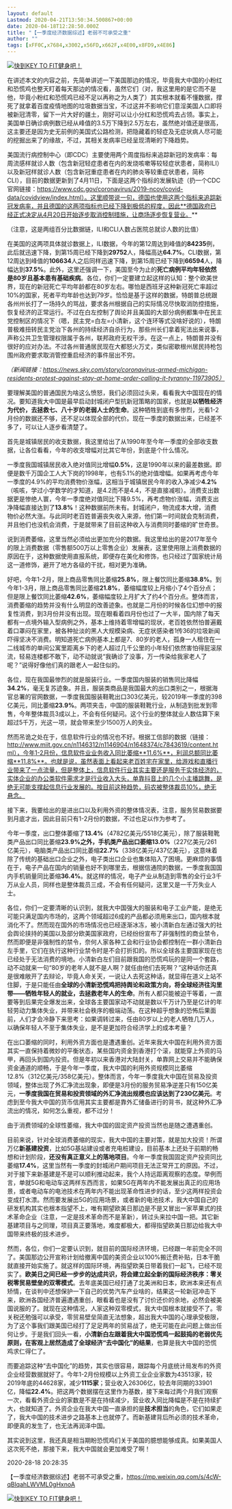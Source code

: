 ```yaml
---
layout: default
Lastmod: 2020-04-21T13:50:34.500867+00:00
date: 2020-04-18T12:28:50.000Z
title: "【一季度经济数据综述】老弱不可承受之重"
author: ""
tags: [xFF0C,x7684,x3002,x56FD,x662F,x4E00,x8FD9,x4E86]
---
```


[![快到KEY TO FIT健身吧！](https://images.weserv.nl/?url=http%3A//justrun.thisistap.com/wp-content/uploads/2019/11/banner740.png)](https://mp.weixin.qq.com/s/uuGiYM2SzLabdSGGpa1Ubg)

在讲述本文的内容之前，先简单讲述一下美国那边的情况，毕竟我大中国的小粉红和恐慌鸡也整天盯着每天那边的情况看，虽然它们（对，我这里用的是它而不是他，毕竟小粉红和恐慌鸡已经不足以再称之为人类了）其实根本就看不懂数据，撑死了就拿着百度疫情地图的垃圾数据当宝，不过这并不影响它们意淫美国人口即将被新冠清零，留下一片大好的疆土，刚好可以让小分红和恐慌鸡去占领。事实上， 美国单日确诊病例数已经从峰值的3.5万下降到2.5万左右，虽然绝对值还是很高，这主要还是因为史无前例的美国式公路检测，把隐藏着的轻症及无症状病人尽可能的挖掘出来了的缘故，不过，其相关发病率已经呈现清晰的下降趋势。

美国流行病控制中心（即CDC）主要使用两个周度指标来追踪新冠的发病率：每周流感样就诊人数（包含新冠轻症患者在内的发烧咳嗽等较轻症状患者，简称ILI）以及新冠样就诊人数（包含新冠重症患者在内的肺炎等较重症状患者，简称CLI），目前的数据更新到了4月11日，下面是这两个指标的发展轨迹（扔一个CDC官网链接：https://www.cdc.gov/coronavirus/2019-ncov/covid-data/covidview/index.html）。这里顺带说一句，德国也使用这两个指标来追踪新冠发病率，并且德国的这两项指标也已经下降到极低的程度，因此**德国政府已经正式决定从4月20日开始逐步取消控制措施，让商场逐步恢复营业。**

（注意，这是两组百分比数据链，ILI和CLI人数占医院总就诊人数的比值）

在美国的这两项具体就诊数据上，ILI数据，今年的第12周达到峰值的**84235**例，此后就迅速下降，到第15周已经下降到**29752**人，降幅高达**64.7%**。CLI数据，第12周达到峰值的**106634**人之后同样迅速下降，到第15周已经下降到**66594**人，降幅达到**37.5%**。此外，这里还强调一下，美国至今为止的**死亡病例平均年轻依然是80岁且基本患有基础疾病**。各位，你们一定要建立起这样的认知：整个欧美世界，现在的新冠死亡平均年龄都在80岁左右。哪怕是西班牙这种新冠死亡率超过10%的国家，死者平均年龄也达到79岁。恰恰是基于这样的数据，特朗普总统跟各州州长打了一场持久的骂战，要求各州根据自己的实际情况尽快取消防控措施，恢复经济的正常运行。不过在白左控制了舆论并且美国的大部分病例都集中在民主党控制区的情况下（嗯，民主党=白左=小清新，这个连环等式没啥好说的），特朗普极难扭转民主党治下各州的持续经济自杀行为，那些州长们拿着宪法出来说事，声称公共卫生管理权限属于各州，联邦政府无权干涉。在这一点上，特朗普并没有很好的应对办法。不过各州普通居民现在大都怒火万丈，类似密歇根州居民持枪包围州政府要求取消管控重启经济的事件层出不穷。

_（新闻链接：https://news.sky.com/story/coronavirus-armed-michigan-residents-protest-against-stay-at-home-order-calling-it-tyranny-11973905）_

要理解美国的普通国民为啥这么愤怒，我们必须回过头来，看看我大中国现在的情况。要知道我大中国是最早启动封城闭户型抗新冠策略的国家，也就是**以牺牲经济为代价，去拯救七、八十岁的老弱人士的生命**。这种牺牲到底有多惨烈，光看1-2月份的数据还不够，还不足以体现全部的代价。现在一季度的数据出来，已经差不多了，可以让人逐步看清楚了。

首先是城镇居民的收支数据，我这里给出了从1990年至今年一季度的全部收支数据，让各位看看，今年的收支增幅对比其它年份，到底是个什么情况。

一季度我国城镇居民收入绝对值同比增幅**0.5%**，这是1990年以来的最差数据。即便是数千万国企工人大下岗的1998年，也有5.1%的绝对值增幅。如果再考虑今年一季度的4.9%的平均消费物价涨幅，这相当于城镇居民今年的收入净减少**4.2%**（咳咳，学过小学数学的才知道，是4.2而不是4.4，不是直接减啦）。消费支出数据更是惨绝人寰，今年一季度绝对值同比下降9.5%，再考虑物价涨幅，消费支出净降幅直接达到了**13.8%**！这种数据前所未有。封城闭户，物流成本大增，消费物价必然大涨。与此同时老百姓普遍丧失收入来源，他们第一时间就会克制消费，并且他们也没机会消费，于是就带来了目前这种收入与消费同时萎缩的旷世奇景。

说到消费萎缩，这里当然必须给出更加充分的数据。我这里给出的是2017年至今的限上消费数据（零售额500万以上零售企业）发展表，这里使用限上消费数据的原因在于，这种数据使用直报系统，即便存在美化和修饰，也只经过了国家统计局这一道修饰，避开了地方各级的干扰，相对更为准确。

好吧，今年1-2月，限上商品零售同比萎缩**25.8%**，限上餐饮同比萎缩**38.8%**。到今年1-3月，限上商品零售同比萎缩**21.8%**，萎缩幅度较上月缩小了4个百分点；但是限上餐饮同比萎缩**42.6%**，萎缩幅度较上月扩大了约4个百分点。整体而言，消费萎缩的趋势并没有什么明显的改善迹象。也就是二月份的时候各位幻想中的报复性消费，到3月份并没有出现。现在眼看着四月份也过了一大半，国内除了每天都有一点境外输入型病例之外，基本上维持着零增幅的现状，老百姓依然怕普遍戴着口罩闷在家里，被各种扯淡的黑人大规模染病、无症状感染者1传36的垃圾新闻吓得坚决不消费。明知道死亡病例基本上都是7、80岁的老人，孤身一人租住在一二线城市的单间公寓里距离乡下的老人超过几千公里的小年轻们依然害怕得屁滚尿流，轻易连楼都不敢下，动不动就说“我确诊了没事，万一传染给我家老人了呢？”说得好像他们真的跟老人一起住似的。

各位，现在我国最惨烈的就是服装行业。一季度国内服装的销售同比降幅**34.2%**，毫无复苏迹象。并且，服装类商品是我国最大的出口类别之一，根据海官总署的官网数据，一季度我国服装鞋靴出口303亿美元，较2019年一季度的398亿美元，同比萎缩**23.9%**。两项夹击，中国的服装鞋靴行业，从制造到批发到零售，今年整体裁员3成以上，不会有任何疑问。这个行业的整体就业人数估算下来超过5千万，光这一项，就会带来至少1500万人的失业。

然而吊诡之处在于，信息软件行业的情况也不好。根据工信部的数据（链接：http://www.miit.gov.cn/n1146312/n1146904/n1648374/c7843619/content.html），今年1-2月份，信息软件业业务收入同比萎缩**11.6%**，利润总额同比萎缩**11.8%**。也就是说，虽然表面上看起来老百姓宅在家里，给游戏和直播行业带来了一点流量，但是整体上，信息软件行业其实主要还是服务于实体经济的，实体企业的办公类软件需求才是行业收入大头，单靠抖音上的几个小主播跳舞，是绝无可能支撑起信息行业发展的。按目前这种趋势，码农被整体裁员10%，绝无悬念。

接下来，我要给出的是进出口以及利用外资的整体情况表，注意，服务贸易数据要到月底才出，因此目前只有1-2月份的数据，不过也足以作为参考了。

今年一季度，出口整体萎缩了**13.4%**（4782亿美元/5518亿美元），除了服装鞋靴类产品出口同比萎缩**23.9%**之外，手机类产品出口萎缩**13.0%**（227亿美元/261亿美元），电脑类产品出口同比萎缩**22.7%**（338亿美元/437亿美元），这意味着除了传统的基础出口企业之外，电子类出口企业也集体陷入了困境。更麻烦的事情在于，电子产品在国内的销量也好不到哪里去，根据信通院的数据，一季度我国国内手机销量同比萎缩**36.4%**。就这样的情况，电子产业从制造到零售的全行业3千万从业人员，同样也是整体裁员三成，不会有任何疑问，这里又是一千万失业人士。

各位，你们一定要清晰的认识到，就我大中国强大的服装和电子工业产能，是绝无可能只满足国内市场的，这两个领域超过6成的产品都必须用来出口，国内根本就消化不了。然而现在国外的市场情况也已经逐渐冰冻，被小清新白左通过强大的社会舆论挟持的美国以及部分欧美国家政府，已经纷纷宣布了非强制性的商业禁令，然而即便是非强制性的禁令，奈何人家各种工会和行业协会都控制在一群小清新白左手里，它们在执行这种行业禁令时是不会打折扣的。所以全球各主要国家现在也已经处于无法消费的境地。小清新白左们目前跟我国的恐慌鸡玩的是同一个套路，动不动就来一句“80岁的老年人就不是人啊？就任由他们去死啊？”这种话你还真是很难敞开了去辩论，毕竟人命关天，一说让人去死这种话，就显得在道义上站不住脚，于是只能任由**全球的小清新恐慌鸡把持舆论和政策方向，将全球经济往沟里带——牺牲年轻人的就业，去拯救老年人的生命**。所有人都只能被迫干等着，一直要等到后果完全爆发出来，全球各主要国家动不动就是数以千万计乃至是亿计的年轻劳动力集体失业，并带来社会秩序的极端动荡。在这种超乎想象的恐怖后果面前，人们才会冷静下来思考：如果调转过来，任由80岁以上的老人牺牲几万人，以确保年轻人不至于集体失业，是不是更加符合经济学上的成本考量？

在出口萎缩的同时，利用外资方面也是遭遇重创。近年来我大中国在利用外资方面其实一直保持着微妙的平衡状态，某些国内资金到香港打个滚，就能穿上外资的马甲，再回头到国内投资。但是年初以来香港对大陆封关，单靠网上交易并不能确保资金通道的顺畅，于是今年一季度，我大中国的利用外资规模同比萎缩12.8%（312亿美元/358亿美元）。整体而言，今年一季度我大中国在贸易及投资领域，整体出现了外汇净流出现象，即便是3月份的服务贸易净逆差只有150亿美元，**一季度我国在贸易和投资领域的外汇净流出规模也应该达到了230亿美元**。考虑到至今我大中国的货币信用其实主要都是靠外汇储备进行的背书，就这种外汇净流出的情况，如何怎么重视，都不过分！

由于消费领域的全球性萎缩，我大中国的固定资产投资当然也是随之遭遇重创。

目前来说，针对全球消费萎缩的现实，我大中国的主要对策，就是加大投资！所谓万亿**新基建投资**，比如5G基站建设或者充电桩建设，目前基本上还处于前期的畅想和计划阶段，**还没有真正意义上的落地项目**。今年一季度我国固定资产投资同比萎缩**17.4%**，这里当然有一季度的封城闭户期间项目无法正常开工的原因。不过，对于接下来新基建是不是可以顺利推动起来，我个人持远距离观察的态度。举例而言，单就5G和电动车这两样东西而言，如果5G在两年内不能发展出真正的应用场景，或者电动车的电池技术在两年内不能出现革命性进步的话，至少这两样投资会变成打水漂。然而要发展出5G的应用场景，或者新的电池技术，我大中国自己的研发机构其实也根本指望不上，唯有期望欧美日那边是不是又冒出一家苹果式的技术革命企业（注意，一定是技术革命而不是革新），转过头来拉中国一把。其它新基建项目与之同理，项目真正要落地，难度都极大，都得指望欧美日那边给我大中国带来终极的技术进步。

然而，各位，你们一定要认识到，就目前的国际经济环境，已经跟一年前完全不同了。美国那边公开宣称计划给撤离中国的美资企业以100%搬迁费补贴，日本干脆就直接开始实施了。就这样的国际环境，再指望欧美日带着我们一起飞，已经不现实了。**欧美日之间已经一步步的达成共识，将会建立起全新的国际经济秩序：零关税零贸易壁垒的双零模式**。去年底美国已经打通了北美洲和日本，欧洲本来还有点矫情，在谈判中还想保护一下自己的优势汽车产业啥的，结果这一轮新冠冲击下来，欧洲各国经济普遍遭遇重创，眼看着也是没有了讨价还价的余地，必然会被美国说服的了。就现在这种情况，人家这种双零模式，我大中国根本就接受不了。零关税还勉强可以承受，零贸易壁垒简直无法想象，超出我大中国的心理承受极限，为了这个事我们跟美国已经打了足足两年的贸易战了，绝无可能在此问题上做出任何让步。于是我们回头一看，**小清新白左跟着我大中国恐慌鸡一起鼓捣的老弱优先原则，在客观上居然造成了全球经济“去中国化”的结果**，也算是我大中国的恐慌鸡求仁得仁了。

而要追踪这种“去中国化”的趋势，其实也很容易，跟踪每个月底统计局发布的外资企业经营数据就好了。今年1-2月份规模以上外资工业企业家数为43513家，较2019年底的44628家，减少**1115家**；营业收入26306亿，较去年同期的33901亿，降幅**22.4%**。把这两个数据摆在这里作为基数，接下来每过两个月我们观察一次，看看外资企业的家数是不是在持续减少，营业收入同比降幅是不是在持续扩大，也就知道了。外资企业在我大中国一直承担的是**技术担当**的角色，它们如果走了，我大中国的技术进步之路基本上也就停了。而新基建背后所必须的技术革命，即便真的发生了，也无法再润泽中国。

其实说到这里，我还真是相当期盼恐慌鸡们关于美国的臆想能够成真。如果美国人这次死不绝，那接下来，我大中国就会更加难受了啊！

2020-28-18 20:28:35

【一季度经济数据综述】老弱不可承受之重，https://mp.weixin.qq.com/s/4cW-qBlqahLWVML0gHxnoA

[![快到KEY TO FIT健身吧！](https://images.weserv.nl/?url=http%3A//justrun.thisistap.com/wp-content/uploads/2019/11/banner740.png)](https://mp.weixin.qq.com/s/uuGiYM2SzLabdSGGpa1Ubg)

